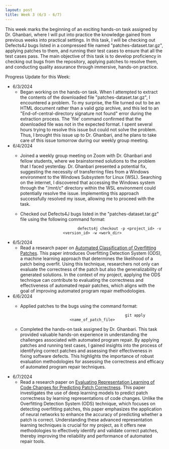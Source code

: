 ```yaml
---
layout: post
title: Week 3 (6/3 - 6/7)
---
```


This week marks the beginning of an exciting hands-on task assigned by Dr. Ghanbari, where I will put into practice the knowledge gained from previous weeks into practical settings.  In this task, I will be checking out Defects4J bugs listed in a compressed file named "patches-dataset.tar.gz", applying patches to them, and running their test cases to ensure that all the test cases pass.  The main objective of this task is to develop proficiency in checking out bugs from the repository, applying patches to resolve them, and conducting quality assurance through immersive, hands-on practice.

Progress Update for this Week:

  - 6/3/2024
      - Began working on the hands-on task. When I attempted to extract the contents of the downloaded file "patches-dataset.tar.gz", I encountered a problem. To my surprise, the file turned out to be an HTML document rather than a valid gzip archive, and this led to an "End-of-central-directory signature not found" error during the extraction process.  The 'file' command confirmed that the downloaded file was not in the expected format.  I spent several hours trying to resolve this issue but could not solve the problem.  Thus, I brought this issue up to Dr. Ghanbari, and he plans to take care of this issue tomorrow during our weekly group meeting.  
  - 6/4/2024
      - Joined a weekly group meeting on Zoom with Dr. Ghanbari and fellow students, where we brainstormed solutions to the problem that I faced yesterday.  Dr. Ghanbari presented a potential fix, suggesting the necessity of transferring files from a Windows environment to the Windows Subsystem for Linux (WSL).  Searching on the internet, I discovered that accessing the Windows system through the "/mnt/c" directory within the WSL environment could potentially resolve the issue.  Implementing this approach successfully resolved my issue, allowing me to proceed with the task.
      - Checked out Defects4J bugs listed in the "patches-dataset.tar.gz" file using the following command format:
        <center>
          
                                    defects4j checkout -p <project_id> -v <version_id> -w <work_dir>
        </center>
  - 6/5/2024
      - Read a research paper on [Automated Classification of Overfitting Patches](https://arxiv.org/pdf/1910.12057).  This paper introduces Overfitting Detection System (ODS), a machine learning approach that determines the likelihood of a patch being overfit.  Using this technique, researchers not only can evaluate the correctness of the patch but also the generalizability of generated solutions.  In the context of my project, applying the ODS technique can contribute to evaluating the correctness and effectiveness of automated repair patches, which aligns with the goal of improving automated program repair methodologies.    
  - 6/6/2024
      - Applied patches to the bugs using the command format:
        <center>
          
                                                  git apply <name_of_patch_file>
        </center>
      - Completed the hands-on task assigned by Dr. Ghanbari.  This task provided valuable hands-on experience in understanding the challenges associated with automated program repair. By applying patches and running test cases, I gained insights into the process of identifying correct patches and assessing their effectiveness in fixing software defects. This highlights the importance of robust evaluation methodologies for assessing the correctness and efficacy of automated program repair techniques.  
  - 6/7/2024
      - Read a research paper on [Evaluating Representation Learning of Code Changes for Predicting Patch Correctness](https://lilicoding.github.io/papers/tian2020evaluating.pdf).  This paper investigates the use of deep learning models to predict patch correctness by learning representations of code changes. Unlike the Overfitting Detection System (ODS) technique, which focuses on detecting overfitting patches, this paper emphasizes the application of neural networks to enhance the accuracy of predicting whether a patch is correct.  Understanding these advanced representation learning techniques is crucial for my project, as it offers new methodologies to effectively identify and validate correct patches, thereby improving the reliability and performance of automated repair tools.

